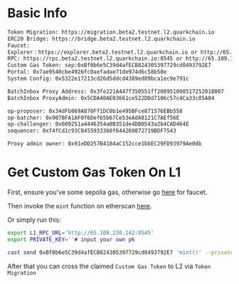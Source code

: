 # Basic Info

```bash
Token Migration: https://migration.beta2.testnet.l2.quarkchain.io
ERC20 Bridge: https://bridge.beta2.testnet.l2.quarkchain.io
Faucet: 
Explorer：https://explorer.beta2.testnet.l2.quarkchain.io or http://65.109.115.36
RPC: https://rpc.beta2.testnet.l2.quarkchain.io:8545 or http://65.109.115.36:8545 
Custom Gas Token: sep:0xBf0b6e5C39d4afECB824305397729cd0493792E7
Portal: 0x7ae9540cbe4926fc0aefadae71de974d6c58b50e
System Config: 0x5322e17213cd26d5ddcd4389ed89bca1ec9e791c

BatchInbox Proxy Address: 0x3fe221A447f350551ff208951098517252018007
BatchInbox ProxyAdmin: 0x5CDA40AE03661ce522DDd7106c57c4Ca33c05A04

op-proposer: 0x34dFb869A870Ff1DC0b1e495BFce871576EBb558
op-batcher: 0x907BFA1AF0f6Def65b67Ce53eAdA8121C7AEf56E
op-challenger: 0x609251a4446354a0B351de4DB0543a2b4CAD464E
sequencer: 0xf4fCd1c93C8455933360f644269872719BDF7543

Proxy admin owner: 0x91eDD257B4184aC152cce1bbEC29FD93979Ae0db
```
# Get Custom Gas Token On L1

First, ensure you've some sepolia gas, otherwise go [here](https://www.alchemy.com/faucets/ethereum-sepolia) for faucet.

Then invoke the `mint` function on etherscan [here](https://sepolia.etherscan.io/address/0xBf0b6e5C39d4afECB824305397729cd0493792E7#writeContract).

Or simply run this:
```bash
export L1_RPC_URL='http://65.108.230.142:8545'
export PRIVATE_KEY=''# input your own pk

cast send 0xBf0b6e5C39d4afECB824305397729cd0493792E7 'mint()' --private-key $PRIVATE_KEY -r $L1_RPC_URL
```

After that you can cross the claimed `Custom Gas Token` to L2 via `Token Migration`
